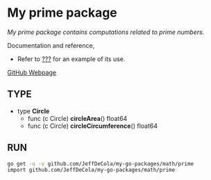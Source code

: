 # My prime package

_My prime package contains computations related to prime numbers._

Documentation and reference,

* Refer to
  [???](https://github.com/JeffDeCola/my-go-examples/????)
  for an example of its use.

[GitHub Webpage](https://jeffdecola.github.io/my-go-packages/)

## TYPE

* type **Circle**
  * func (c Circle) **circleArea**() float64
  * func (c Circle) **circleCircumference**() float64

## RUN

```bash
go get -u -v github.com/JeffDeCola/my-go-packages/math/prime
import github.com/JeffDeCola/my-go-packages/math/prime
```
